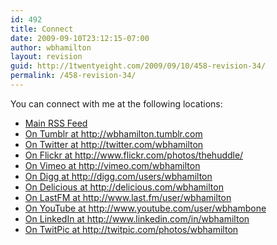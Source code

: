 ```yaml
---
id: 492
title: Connect
date: 2009-09-10T23:12:15-07:00
author: wbhamilton
layout: revision
guid: http://1twentyeight.com/2009/09/10/458-revision-34/
permalink: /458-revision-34/
---
```

You can connect with me at the following locations:

<ul class="connect">
  <li class="rss32">
    <a href="http://feeds2.feedburner.com/1twentyeight" title="Posts RSS">Main RSS Feed</a>
  </li>
  <li class="rss32">
    <a href="<?php bloginfo('comments_rss2_url'); ?>&#8221; title=&#8221;Comments RSS&#8221;>Comments RSS Feed</a>
  </li>
  
  <li class="tumblr32">
    <a href="http://wbhamilton.tumblr.com" title="Tumblr">On Tumblr <span class="low">at</span> http://wbhamilton.tumblr.com</a>
  </li>
  <li class="twitter32">
    <a href="http://twitter.com/wbhamilton" title="Twitter">On Twitter <span class="low">at</span> http://twitter.com/wbhamilton</a>
  </li>
  <li class="flickr32">
    <a href="http://www.flickr.com/photos/thehuddle/" title="Flickr">On Flickr <span class="low">at</span> http://www.flickr.com/photos/thehuddle/</a>
  </li>
  <li class="vimeo32">
    <a href="http://vimeo.com/wbhamilton" title="Vimeo">On Vimeo <span class="low">at</span> http://vimeo.com/wbhamilton</a>
  </li>
  <li class="digg32">
    <a href="http://digg.com/users/wbhamilton" title="Digg">On Digg <span class="low">at</span> http://digg.com/users/wbhamilton</a>
  </li>
  <li class="delicious32">
    <a href="http://delicious.com/wbhamilton" title="Delicious">On Delicious <span class="low">at</span> http://delicious.com/wbhamilton</a>
  </li>
  <li class="lastfm32">
    <a href="http://www.last.fm/user/wbhamilton" title="lastfm">On LastFM <span class="low">at</span> http://www.last.fm/user/wbhamilton</a>
  </li>
  <li class="youtube32">
    <a href="http://www.youtube.com/user/wbhambone" title="YouTube">On YouTube <span class="low">at</span> http://www.youtube.com/user/wbhambone</a>
  </li>
  <li class="linkedin32">
    <a href="http://www.linkedin.com/in/wbhamilton" title="LinkedIn">On LinkedIn <span class="low">at</span> http://www.linkedin.com/in/wbhamilton</a>
  </li>
  <li class="twitpic32">
    <a href="http://twitpic.com/photos/wbhamilton" title="TwitPic">On TwitPic <span class="low">at</span> http://twitpic.com/photos/wbhamilton</a>
  </li>
</ul>